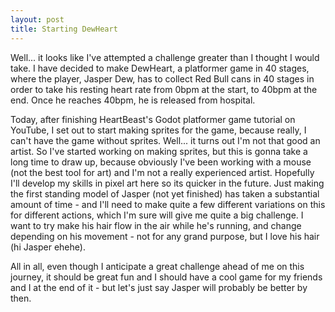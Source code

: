```yaml
---
layout: post
title: Starting DewHeart
---
```


Well... it looks like I've attempted a challenge greater than I thought I would
take. I have decided to make DewHeart, a platformer game in 40 stages, where
the player, Jasper Dew, has to collect Red Bull cans in 40 stages in order to
take his resting heart rate from 0bpm at the start, to 40bpm at the end. Once
he reaches 40bpm, he is released from hospital.

Today, after finishing HeartBeast's Godot platformer game tutorial on YouTube, I
set out to start making sprites for the game, because really, I can't have the
game without sprites. Well... it turns out I'm not that good an artist. So I've
started working on making sprites, but this is gonna take a long time to draw
up, because obviously I've been working with a mouse (not the best tool for art)
and I'm not a really experienced artist. Hopefully I'll develop my skills in
pixel art here so its quicker in the future. Just making the first standing
model of Jasper (not yet finished) has taken a substantial amount of time - and
I'll need to make quite a few different variations on this for different
actions, which I'm sure will give me quite a big challenge. I want to try make
his hair flow in the air while he's running, and change depending on his
movement - not for any grand purpose, but I love his hair (hi Jasper ehehe).

All in all, even though I anticipate a great challenge ahead of me on this
journey, it should be great fun and I should have a cool game for my friends
and I at the end of it - but let's just say Jasper will probably be better by
then.
